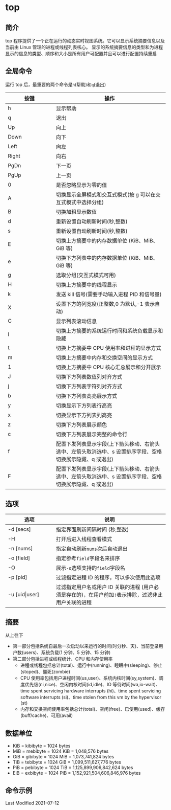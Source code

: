 # top

## 简介

top 程序提供了一个正在运行的动态实时视图系统。它可以显示系统摘要信息以及当前由 Linux 管理的进程或线程列表核心。
显示的系统摘要信息的类型和为进程显示的信息的类型、顺序和大小是所有用户可配置并且可以进行配置持续重启

## 全局命令

<style>
table th:first-of-type {
    width: 30%;
}
</style>

运行 top 后，最重要的两个命令是`h`(帮助)和`q`(退出)

| 按键  | 操作                                                                                                            |
| ----- | --------------------------------------------------------------------------------------------------------------- |
| h     | 显示帮助                                                                                                        |
| q     | 退出                                                                                                            |
| Up    | 向上                                                                                                            |
| Down  | 向下                                                                                                            |
| Left  | 向左                                                                                                            |
| Right | 向右                                                                                                            |
| PgDn  | 下一页                                                                                                          |
| PgUp  | 上一页                                                                                                          |
| 0     | 是否忽略显示为零的值                                                                                            |
| A     | 切换显示全屏模式和交互式模式(按 g 可以在交互式模式中选择分组)                                                   |
| B     | 切换加粗显示数值                                                                                                |
| d     | 重新设置自动刷新时间(秒,整数)                                                                                   |
| s     | 重新设置自动刷新时间(秒,整数)                                                                                   |
| E     | 切换上方摘要中的内存数据单位 (KiB、MiB、GiB 等)                                                                 |
| e     | 切换下方列表中的内存数据单位 (KiB、MiB、GiB 等)                                                                 |
| g     | 选取分组(交互式模式可用)                                                                                        |
| H     | 切换上方摘要中的线程显示                                                                                        |
| k     | 发送 kill 信号(需要手动输入进程 PID 和信号量)                                                                   |
| X     | 设置下方的列宽度(正整数,0 为默认,-1 表示自动)                                                                   |
| C     | 显示列表滚动信息                                                                                                |
| l     | 切换上方摘要的系统运行时间和系统负载显示和隐藏                                                                  |
| t     | 切换上方摘要中 CPU 使用率和进程的显示方式                                                                       |
| m     | 切换上方摘要中内存和交换空间的显示方式                                                                          |
| 1     | 切换上方摘要中 CPU 核心汇总展示和分开展示                                                                       |
| J     | 切换下方列表数值列对齐方式                                                                                      |
| j     | 切换下方列表字符列对齐方式                                                                                      |
| b     | 切换下方列表高亮展示方式                                                                                        |
| y     | 切换显示下方列表行高亮                                                                                          |
| x     | 切换显示下方列表列高亮                                                                                          |
| z     | 切换下方列表展示颜色                                                                                            |
| c     | 切换下方列表展示完整的命令行                                                                                    |
| f     | 配置下发列表显示字段(上下箭头移动、右箭头选中、左箭头取消选中、s 设置排序字段、空格切换展示隐藏、q 或<Esc>退出) |
| F     | 配置下发列表显示字段(上下箭头移动、右箭头选中、左箭头取消选中、s 设置排序字段、空格切换展示隐藏、q 或<Esc>退出) |

## 选项

| 选项           | 说明                                                                                                 |
| -------------- | ---------------------------------------------------------------------------------------------------- |
| -d [secs]      | 指定界面刷新间隔时间 (秒,整数)                                                                       |
| -H             | 打开后进入线程查看模式                                                                               |
| -n [nums]      | 指定自动刷新`nums`次后自动退出                                                                       |
| -o [field]     | 指定参考`field`字段名来排序                                                                          |
| -O             | 展示`-o`选项支持的`field`字段名                                                                      |
| -p [pid]       | 过滤指定进程 ID 的程序，可以多次使用此选项                                                           |
| -u [uid\|user] | 过滤指定用户名或用户 ID 关联的进程 (用户必须是存在的)，在用户前加`!`表示排除，过滤非此用户关联的进程 |

## 摘要

从上往下

- 第一部分包括系统自最后一次启动以来运行的时间(时分秒、天)、当前登录用户数(users)、系统负载(1 分钟、5 分钟、15 分钟)
- 第二部分包括进程或线程统计、CPU 和内存使用率
  - 进程或线程包括总计(total)、运行中(running)、睡眠中(sleeping)、停止(stoped)、僵死(zombie)
  - CPU 使用率包括用户进程时间(us,user)、系统内核时间(sy,system)、调度优先级(ni,nice)、空闲内核时间(id,idle)、IO 等待时间(wa,io-wait)、time spent servicing hardware interrupts (hi)、time spent servicing software interrupts (si)、time stolen from this vm by the hypervisor (st)
  - 内存和交换空间使用率包括总计(total)、空闲(free)、已使用(used)、缓存(buff/cache)、可用(avail)

## 数据单位

- KiB = kibibyte = 1024 bytes
- MiB = mebibyte = 1024 KiB = 1,048,576 bytes
- GiB = gibibyte = 1024 MiB = 1,073,741,824 bytes
- TiB = tebibyte = 1024 GiB = 1,099,511,627,776 bytes
- PiB = pebibyte = 1024 TiB = 1,125,899,906,842,624 bytes
- EiB = exbibyte = 1024 PiB = 1,152,921,504,606,846,976 bytes

## 命令示例

Last Modified 2021-07-12
